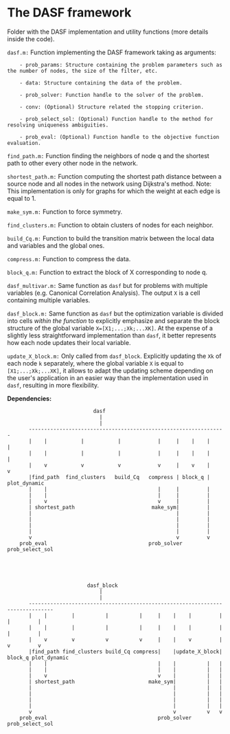 # The DASF framework

Folder with the DASF implementation and utility functions (more details inside the code).

`dasf.m:` Function implementing the DASF framework taking as arguments:

        - prob_params: Structure containing the problem parameters such as the number of nodes, the size of the filter, etc.
        
        - data: Structure containing the data of the problem.

        - prob_solver: Function handle to the solver of the problem.

        - conv: (Optional) Structure related the stopping criterion.

        - prob_select_sol: (Optional) Function handle to the method for resolving uniqueness ambiguities.

        - prob_eval: (Optional) Function handle to the objective function evaluation. 

`find_path.m:` Function finding the neighbors of node q and the shortest path to other every other node in the network.

`shortest_path.m:` Function computing the shortest path distance between a source node and all nodes in the network using Dijkstra's method. Note: This implementation is only for graphs for which the weight at each edge is equal to 1.

`make_sym.m:` Function to force symmetry.

`find_clusters.m:` Function to obtain clusters of nodes for each neighbor.

`build_Cq.m:` Function to build the transition matrix between the local data and variables and the global ones.

`compress.m:` Function to compress the data.

`block_q.m:` Function to extract the block of X corresponding to node q.

`dasf_multivar.m:` Same function as `dasf` but for problems with multiple variables (e.g. Canonical Correlation Analysis). The output `X` is a cell containing multiple variables.

`dasf_block.m:` Same function as `dasf` but the optimization variable is divided into cells *within the function* to explicitly emphasize and separate the block structure of the global variable `X=[X1;...;Xk;...XK]`. At the expense of a slightly less straightforward implementation than `dasf`, it better represents how each node updates their local variable.

`update_X_block.m:` Only called from `dasf_block`. Explicitly updating the `Xk` of each node `k` separately, where the global variable `X` is equal to `[X1;...;Xk;...XK]`, it allows to adapt the updating scheme depending on the user's application in an easier way than the implementation used in `dasf`, resulting in more flexibility. 

**Dependencies:**



                                dasf
                                  |
                                  |
           ----------------------------------------------------------------
           |    |           |           |            |     |    |    |    |
           |    |           |           |            |     |    |    |    |
           |    v           v           v            v     |    v    |    v
           |find_path  find_clusters   build_Cq   compress | block_q |  plot_dynamic
           |    |                                    |     |         |
           |    |                                    |     |         |
           |    v                                    v     |         |
           | shortest_path                         make_sym|         |
           |                                               |         |
           |                                               |         |
           |                                               |         |
           |                                               |         |
           v                                               v         v
        prob_eval                                 prob_solver   prob_select_sol





                              dasf_block
                                  |
                                  |
           ------------------------------------------------------------------------------
           |    |        |          |          |     |    |    |         |    |         |
           |    |        |          |          |     |    |    |         |    |         |
           |    v        v          v          v     |    |    v         |    v         v
           |find_path find_clusters build_Cq compress|    |update_X_block| block_q plot_dynamic
           |    |                                    |    |          |   |         
           |    |                                    |    |          |   |         
           |    v                                    v    |          |   |         
           | shortest_path                        make_sym|          |   |
           |                                              |          |   |
           |                                              |          |   |
           |                                              |          |   |
           |                                              |          |   |
           v                                              v          v   v
        prob_eval                                    prob_solver   prob_select_sol
